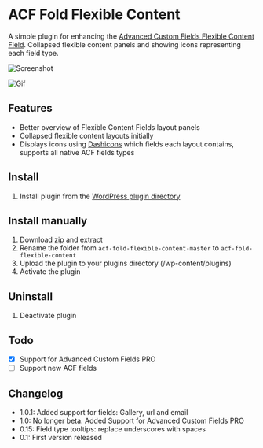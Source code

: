 # ACF Fold Flexible Content

A simple plugin for enhancing the [Advanced Custom Fields Flexible Content Field](http://www.advancedcustomfields.com/add-ons/flexible-content-field/). Collapsed flexible content panels and showing icons representing each field type.

![Screenshot](https://raw.github.com/urre/acf-fold-flexible/master/screenshot-1.png)

![Gif](https://dl.dropboxusercontent.com/u/1162759/acf-fold-flexible.gif)

## Features
+ Better overview of Flexible Content Fields layout panels
+ Collapsed flexible content layouts initially
+ Displays icons using [Dashicons](http://melchoyce.github.io/dashicons) which fields each layout contains, supports all native ACF fields types

## Install
1. Install plugin from the [WordPress plugin directory](http://wordpress.org/plugins/acf-fold-flexible-content/)

## Install manually
1. Download [zip](https://github.com/urre/acf-fold-flexible/archive/master.zip) and extract
2. Rename the folder from `acf-fold-flexible-content-master` to `acf-fold-flexible-content`
3. Upload the plugin to your plugins directory (/wp-content/plugins)
4. Activate the plugin

## Uninstall
1. Deactivate plugin

## Todo
- [x] Support for Advanced Custom Fields PRO
- [ ] Support new ACF fields

## Changelog
+ 1.0.1: Added support for fields: Gallery, url and email
+ 1.0: No longer beta. Added Support for Advanced Custom Fields PRO
+ 0.15: Field type tooltips: replace underscores with spaces
+ 0.1: First version released